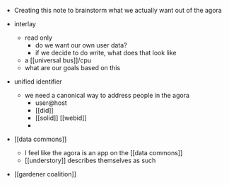 - Creating this note to brainstorm what we actually want out of the agora
- interlay
	- read only
		- do we want our own user data?
		- if we decide to do write, what does that look like
	- a [[universal bus]]/cpu
	- what are our goals based on this

- unified identifier
	- we need a canonical way to address people in the agora
		- user@host
		- [[did]]
		- [[solid]] [[webid]]
		- 
- [[data commons]]
	- I feel like the agora is an app on the [[data commons]]
	- [[understory]] describes themselves as such

- [[gardener coalition]]